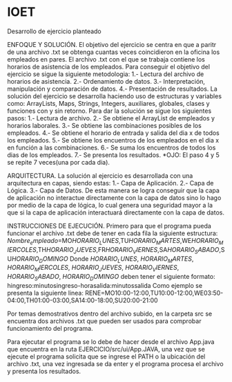 # IOET
Desarrollo de ejercicio planteado

ENFOQUE Y SOLUCIÓN.
El objetivo del ejercicio se centra en que a paritr de una archivo .txt se obtenga cuantas veces coincidieron en la oficina los empleados en pares. El archivo .txt con el que se trabaja contiene los horarios de asistencia de los empleados.
Para conseguir el objetivo del ejercicio se sigue la siguiente metodologia:
      1.- Lectura del archivo de horarios de asistencia.
      2.- Ordenamiento de datos.
      3.- Interpretación, manipulación y comparación de datos.
      4.- Presentación de resultados.
La solución del ejercicio se desarrolla haciendo uso de estructuras y variables como: ArrayLists, Maps, Strings, Integers, auxiliares, globales, clases y funciones con y sin retorno. Para dar la solución se sigue los siguientes pasos:
      1.- Lectura de archivo.
      2.- Se obtiene el ArrayList de empleados y horarios laborales.
      3.- Se obtiene las combinaciones posibles de los empleados.
      4.- Se obtiene el horario de entrada y salida del dia x de todos los empleados.
      5.- Se obtiene los encuentros de los empleados en el dia x en función a las combinaciones.
      6.- Se suma los encuentros de todos los dias de los empleados.
      7.- Se presenta los resultados.
*OJO: El paso 4 y 5 se repite 7 veces(una por cada dia).


ARQUITECTURA.
La solución al ejercicio es desarrollada con una arquitectura en capas, siendo estas:
        1.- Capa de Aplicación.
        2.- Capa de Lógica.
        3.- Capa de Datos.
 De esta manera se logra conseguir que la capa de aplicación no interactue directamente con la capa de datos sino lo hago por medio de la capa de lógica, lo cual genera una seguridad mayor a la que si la capa de aplicación interactuará directamente con la capa de datos.
 
INSTRUCCIONES DE EJECUCIÓN.
Primero para que el programa pueda funcionar el archivo .txt debe de tener en cada fila la siguiente estructura:
$Nombre_empleado$=MO$HORARIO_LUNES$,TU$HORARIO_MARTES$,WE$HORARIO_MIERCOLES$,TH$HORARIO_JUEVES$,FR$HORARIO_VIERNES$,SA$HORARIO_SABADO$,SU$HORARIO_DOMINGO$
Donde $HORARIO_LUNES$, $HORARIO_MARTES$, $HORARIO_MIERCOLES$, $HORARIO_JUEVES$, $HORARIO_VIERNES$, $HORARIO_SABADO$, $HORARIO_DOMINGO$ deben tener el siguiente formato:
hingreso:minutosingreso-horasalida:minutossalida
Como ejemplo se presenta la siguiente linea:
RENE=MO10:00-12:00,TU10:00-12:00,WE03:50-04:00,TH01:00-03:00,SA14:00-18:00,SU20:00-21:00

Por temas demostrativos dentro del archivo subido, en la carpeta src se encuentra dos archivos .txt que pueden ser usados para comprobar funcionamiento del programa.

Para ejecutar el programa se lo debe de hacer desde el archivo App.java que encuentra en la ruta EJERCICIO/src/ui/App.JAVA, una vez que se ejecute el programa solicita que se ingrese el PATH o la ubicación del archivo .txt, una vez ingresada se da enter y el programa procesa el archivo y presenta los resultados.



